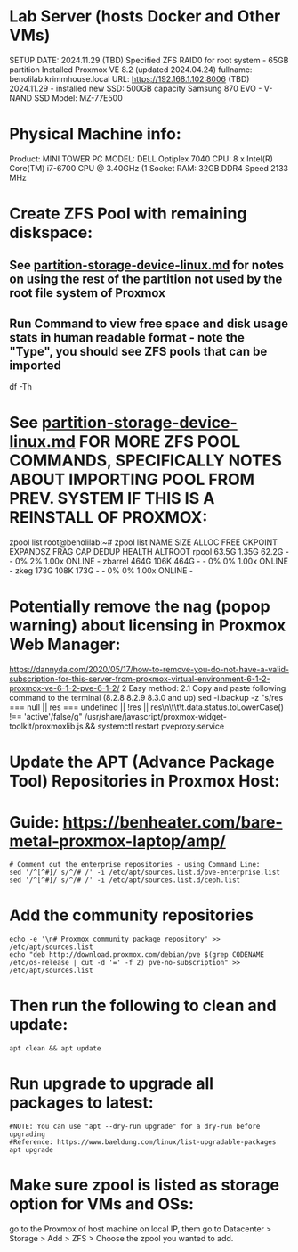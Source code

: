# Lab Server (hosts Docker and Other VMs)
SETUP DATE: 2024.11.29 (TBD)
Specified ZFS RAID0 for root system - 65GB partition
Installed Proxmox VE 8.2 (updated 2024.04.24)
fullname: benolilab.krimmhouse.local
URL: https://192.168.1.102:8006 (TBD)
2024.11.29 - installed new SSD:
	500GB capacity
	Samsung 870 EVO - V-NAND SSD
	Model: MZ-77E500

# Physical Machine info:
Product: MINI TOWER PC
MODEL: DELL Optiplex 7040
CPU: 8 x Intel(R) Core(TM) i7-6700 CPU @ 3.40GHz (1 Socket
RAM: 32GB DDR4 Speed 2133 MHz

# Create ZFS Pool with remaining diskspace:
## See [partition-storage-device-linux.md](https://github.com/Three50seven/benoli-homelab/blob/main/linux-notes/partition-storage-device-linux.md) for notes on using the rest of the partition not used by the root file system of Proxmox
## Run Command to view free space and disk usage stats in human readable format - note the "Type", you should see ZFS pools that can be imported
df -Th

# See [partition-storage-device-linux.md](https://github.com/Three50seven/benoli-homelab/blob/main/linux-notes/zfs-file-system-notes.md) FOR MORE ZFS POOL COMMANDS, SPECIFICALLY NOTES ABOUT IMPORTING POOL FROM PREV. SYSTEM IF THIS IS A REINSTALL OF PROXMOX:
zpool list
root@benolilab:~# zpool list
NAME      SIZE  ALLOC   FREE  CKPOINT  EXPANDSZ   FRAG    CAP  DEDUP    HEALTH  ALTROOT
rpool    63.5G  1.35G  62.2G        -         -     0%     2%  1.00x    ONLINE  -
zbarrel   464G   106K   464G        -         -     0%     0%  1.00x    ONLINE  -
zkeg      173G   108K   173G        -         -     0%     0%  1.00x    ONLINE  -

# Potentially remove the nag (popop warning) about licensing in Proxmox Web Manager:
https://dannyda.com/2020/05/17/how-to-remove-you-do-not-have-a-valid-subscription-for-this-server-from-proxmox-virtual-environment-6-1-2-proxmox-ve-6-1-2-pve-6-1-2/
2 Easy method:
2.1 Copy and paste following command to the terminal
(8.2.8 8.2.9 8.3.0 and up)
sed -i.backup -z "s/res === null || res === undefined || \!res || res\n\t\t\t.data.status.toLowerCase() \!== 'active'/false/g" /usr/share/javascript/proxmox-widget-toolkit/proxmoxlib.js && systemctl restart pveproxy.service

# Update the APT (Advance Package Tool) Repositories in Proxmox Host:
# Guide: https://benheater.com/bare-metal-proxmox-laptop/amp/
	# Comment out the enterprise repositories - using Command Line:
	sed '/^[^#]/ s/^/# /' -i /etc/apt/sources.list.d/pve-enterprise.list
	sed '/^[^#]/ s/^/# /' -i /etc/apt/sources.list.d/ceph.list

# Add the community repositories
	echo -e '\n# Proxmox community package repository' >> /etc/apt/sources.list
	echo "deb http://download.proxmox.com/debian/pve $(grep CODENAME /etc/os-release | cut -d '=' -f 2) pve-no-subscription" >> /etc/apt/sources.list

# Then run the following to clean and update:
	apt clean && apt update
	
# Run upgrade to upgrade all packages to latest:
	#NOTE: You can use "apt --dry-run upgrade" for a dry-run before upgrading
	#Reference: https://www.baeldung.com/linux/list-upgradable-packages
	apt upgrade
	
# Make sure zpool is listed as storage option for VMs and OSs:
go to the Proxmox of host machine on local IP, them go to Datacenter > Storage > Add > ZFS > Choose the zpool you wanted to add.
